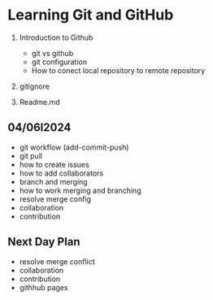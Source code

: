 # Learning Git and GitHub

1. Introduction to Github

     - git vs github
     - git configuration
     - How to conect local repository to remote repository
 

2. gitignore
3. Readme.md

## 04/06l2024

- git workflow (add-commit-push)
- git pull
- how to create issues
- how to add collaborators
- branch and merging
- how to work merging and branching
- resolve merge config
- collaboration
- contribution


## Next Day Plan

- resolve merge conflict
- collaboration
- contribution
- githhub pages